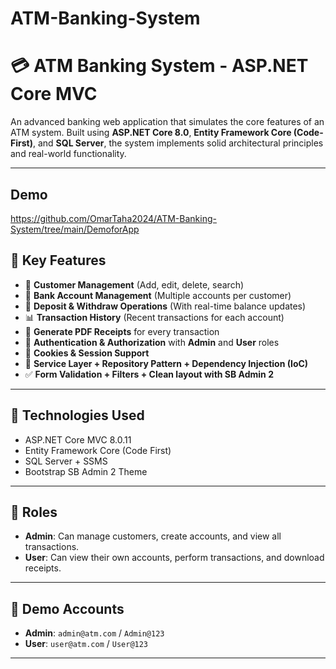 # ATM-Banking-System
 
# 💳 ATM Banking System - ASP.NET Core MVC

An advanced banking web application that simulates the core features of an ATM system. Built using **ASP.NET Core 8.0**, **Entity Framework Core (Code-First)**, and **SQL Server**, the system implements solid architectural principles and real-world functionality.

---
## Demo
https://github.com/OmarTaha2024/ATM-Banking-System/tree/main/DemoforApp
## 🧠 Key Features

- 🧾 **Customer Management** (Add, edit, delete, search)
- 💼 **Bank Account Management** (Multiple accounts per customer)
- 💸 **Deposit & Withdraw Operations** (With real-time balance updates)
- 📊 **Transaction History** (Recent transactions for each account)
- 🧾 **Generate PDF Receipts** for every transaction
- 🔐 **Authentication & Authorization** with **Admin** and **User** roles
- 🍪 **Cookies & Session Support**
- 📂 **Service Layer + Repository Pattern + Dependency Injection (IoC)**
- ✅ **Form Validation + Filters + Clean layout with SB Admin 2**

---

## 🧱 Technologies Used

- ASP.NET Core MVC 8.0.11
- Entity Framework Core (Code First)
- SQL Server + SSMS
- Bootstrap SB Admin 2 Theme


---

## 👤 Roles

- **Admin**: Can manage customers, create accounts, and view all transactions.
- **User**: Can view their own accounts, perform transactions, and download receipts.



---

## 🔐 Demo Accounts

- **Admin**: `admin@atm.com` / `Admin@123`
- **User**: `user@atm.com` / `User@123`

---


